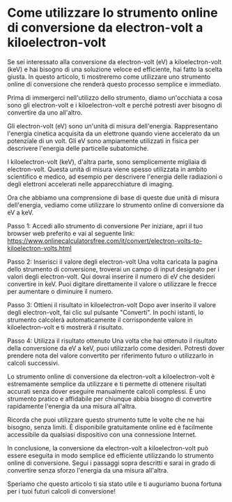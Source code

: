 Come utilizzare lo strumento online di conversione da electron-volt a kiloelectron-volt
=======================================================================================

Se sei interessato alla conversione da electron-volt (eV) a kiloelectron-volt (keV) e hai bisogno di una soluzione veloce ed efficiente, hai fatto la scelta giusta. In questo articolo, ti mostreremo come utilizzare uno strumento online di conversione che renderà questo processo semplice e immediato.

Prima di immergerci nell'utilizzo dello strumento, diamo un'occhiata a cosa sono gli electron-volt e i kiloelectron-volt e perché potresti aver bisogno di convertire da uno all'altro.

Gli electron-volt (eV) sono un'unità di misura dell'energia. Rappresentano l'energia cinetica acquisita da un elettrone quando viene accelerato da un potenziale di un volt. Gli eV sono ampiamente utilizzati in fisica per descrivere l'energia delle particelle subatomiche.

I kiloelectron-volt (keV), d'altra parte, sono semplicemente migliaia di electron-volt. Questa unità di misura viene spesso utilizzata in ambito scientifico e medico, ad esempio per descrivere l'energia delle radiazioni o degli elettroni accelerati nelle apparecchiature di imaging.

Ora che abbiamo una comprensione di base di queste due unità di misura dell'energia, vediamo come utilizzare lo strumento online di conversione da eV a keV.

Passo 1: Accedi allo strumento di conversione Per iniziare, apri il tuo browser web preferito e vai al seguente link: <https://www.onlinecalculatorsfree.com/it/convert/electron-volts-to-kiloelectron-volts.html>

Passo 2: Inserisci il valore degli electron-volt Una volta caricata la pagina dello strumento di conversione, troverai un campo di input designato per i valori degli electron-volt. Qui dovrai inserire il numero di eV che desideri convertire in keV. Puoi digitare direttamente il valore o utilizzare le frecce per aumentare o diminuire il numero.

Passo 3: Ottieni il risultato in kiloelectron-volt Dopo aver inserito il valore degli electron-volt, fai clic sul pulsante "Converti". In pochi istanti, lo strumento calcolerà automaticamente il corrispondente valore in kiloelectron-volt e ti mostrerà il risultato.

Passo 4: Utilizza il risultato ottenuto Una volta che hai ottenuto il risultato della conversione da eV a keV, puoi utilizzarlo come desideri. Potresti dover prendere nota del valore convertito per riferimento futuro o utilizzarlo in calcoli successivi.

Lo strumento online di conversione da electron-volt a kiloelectron-volt è estremamente semplice da utilizzare e ti permette di ottenere risultati accurati senza dover eseguire manualmente calcoli complessi. È uno strumento pratico e affidabile per chiunque abbia bisogno di convertire rapidamente l'energia da una misura all'altra.

Ricorda che puoi utilizzare questo strumento tutte le volte che ne hai bisogno, senza limiti. È disponibile gratuitamente online ed è facilmente accessibile da qualsiasi dispositivo con una connessione Internet.

In conclusione, la conversione da electron-volt a kiloelectron-volt può essere eseguita in modo semplice ed efficiente utilizzando lo strumento online di conversione. Segui i passaggi sopra descritti e sarai in grado di convertire senza sforzo l'energia da una misura all'altra.

Speriamo che questo articolo ti sia stato utile e ti auguriamo buona fortuna per i tuoi futuri calcoli di conversione!